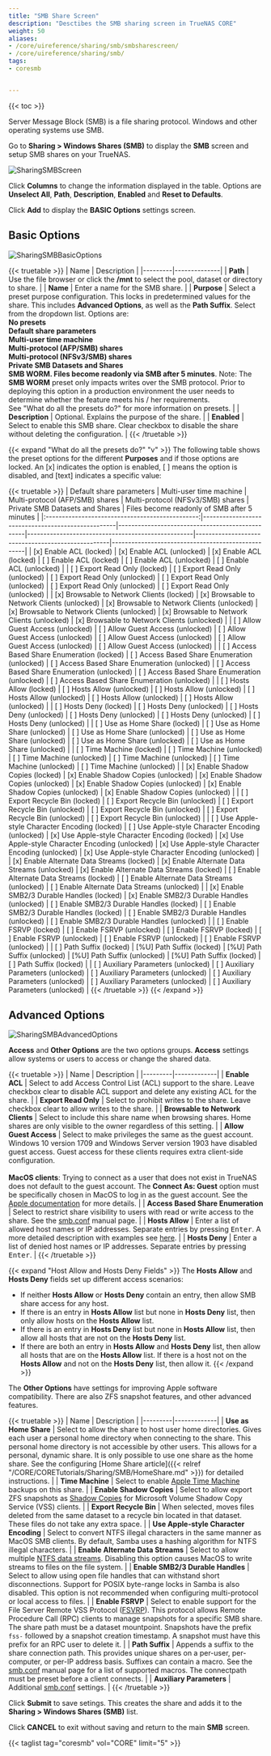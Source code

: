 ```yaml
---
title: "SMB Share Screen"
description: "Desctibes the SMB sharing screen in TrueNAS CORE"
weight: 50
aliases:
- /core/uireference/sharing/smb/smbsharescreen/
- /core/uireference/sharing/smb/
tags:
- coresmb


---
```


{{< toc >}}

Server Message Block (SMB) is a file sharing protocol. Windows and other operating systems use SMB. 

Go to **Sharing > Windows Shares (SMB)** to display the **SMB** screen and setup SMB shares on your TrueNAS.

![SharingSMBScreen](/images/CORE/Sharing/SharingSMBScreen.png "SMB Share Screen")

Click **Columns** to change the information displayed in the table. Options are **Unselect All**, **Path**, **Description**, **Enabled** and **Reset to Defaults**.

Click **Add** to display the **BASIC Options** settings screen.

## Basic Options

![SharingSMBBasicOptions](/images/CORE/Sharing/SharingSMBBasicOptions.png "SMB Share Basic Options")

{{< truetable >}}
| Name | Description  |
|---------|--------------|
| **Path** | Use the file browser or click the **/mnt** to select the pool, dataset or directory to share. |
| **Name** | Enter a name for the SMB share. |
| **Purpose** | Select a preset purpose configuration. This locks in predetermined values for the share. This includes **Advanced Options**, as well as the **Path Suffix**. Select from the dropdown list. Options are:<br>**No presets**<br>**Default share parameters**<br>**Multi-user time machine**<br>**Multi-protocol (AFP/SMB) shares**<br>**Multi-protocol (NFSv3/SMB) shares**<br>**Private SMB Datasets and Shares**<br>**SMB WORM. Files become readonly via SMB after 5 minutes**. Note: The **SMB WORM** preset only impacts writes over the SMB protocol. Prior to deploying this option in a production environment the user needs to determine whether the feature meets his / her requirements.<br>See "What do all the presets do?" for more information on presets. |
| **Description** | Optional. Explains the purpose of the share. |
| **Enabled** | Select to enable this SMB share. Clear checkbox to disable the share without deleting the configuration. |
{{< /truetable >}}

{{< expand "What do all the presets do?" "v" >}}
The following table shows the preset options for the different **Purposes** and if those options are locked.
An [x] indicates the option is enabled, [ ] means the option is disabled, and [text] indicates a specific value:

{{< truetable >}}
| Default share parameters                        | Multi-user time machine                           | Multi-protocol (AFP/SMB) shares                 | Multi-protocol (NFSv3/SMB) shares                 | Private SMB Datasets and Shares                   | Files become readonly of SMB after 5 minutes      |
|:-----------------------------------------------:|---------------------------------------------------|-------------------------------------------------|---------------------------------------------------|---------------------------------------------------|---------------------------------------------------|
| [x] Enable ACL (locked)                         | [x] Enable ACL (unlocked)                         | [x] Enable ACL (locked)                         | [ ] Enable ACL (locked)                           | [ ] Enable ACL (unlocked)                         | [ ] Enable ACL (unlocked)                         |
| [ ] Export Read Only (locked)                   | [ ] Export Read Only (unlocked)                   | [ ] Export Read Only (unlocked)                 | [ ] Export Read Only (unlocked)                   | [ ] Export Read Only (unlocked)                   | [ ] Export Read Only (unlocked)                   |
| [x] Browsable to Network Clients (locked)       | [x] Browsable to Network Clients (unlocked)       | [x] Browsable to Network Clients (unlocked)     | [x] Browsable to Network Clients (unlocked)       | [x] Browsable to Network Clients (unlocked)       | [x] Browsable to Network Clients (unlocked)       |
| [ ] Allow Guest Access (unlocked)               | [ ] Allow Guest Access (unlocked)                 | [ ] Allow Guest Access (unlocked)               | [ ] Allow Guest Access (unlocked)                 | [ ] Allow Guest Access (unlocked)                 | [ ] Allow Guest Access (unlocked)                 |
| [ ] Access Based Share Enumeration (locked)     | [ ] Access Based Share Enumeration (unlocked)     | [ ] Access Based Share Enumeration (unlocked)   | [ ] Access Based Share Enumeration (unlocked)     | [ ] Access Based Share Enumeration (unlocked)     | [ ] Access Based Share Enumeration (unlocked)     |
| [ ] Hosts Allow (locked)                        | [ ] Hosts Allow (unlocked)                        | [ ] Hosts Allow (unlocked)                      | [ ] Hosts Allow (unlocked)                        | [ ] Hosts Allow (unlocked)                        | [ ] Hosts Allow (unlocked)                        |
| [ ] Hosts Deny (locked)                         | [ ] Hosts Deny (unlocked)                         | [ ] Hosts Deny (unlocked)                       | [ ] Hosts Deny (unlocked)                         | [ ] Hosts Deny (unlocked)                         | [ ] Hosts Deny (unlocked)                         |
| [ ] Use as Home Share (locked)                  | [ ] Use as Home Share (unlocked)                  | [ ] Use as Home Share (unlocked)                | [ ] Use as Home Share (unlocked)                  | [ ] Use as Home Share (unlocked)                  | [ ] Use as Home Share (unlocked)                  |
| [ ] Time Machine (locked)                       | [ ] Time Machine (unlocked)                       | [ ] Time Machine (unlocked)                     | [ ] Time Machine (unlocked)                       | [ ] Time Machine (unlocked)                       | [ ] Time Machine (unlocked)                       |
| [x] Enable Shadow Copies (locked)               | [x] Enable Shadow Copies (unlocked)               | [x] Enable Shadow Copies (unlocked)             | [x] Enable Shadow Copies (unlocked)               | [x] Enable Shadow Copies (unlocked)               | [x] Enable Shadow Copies (unlocked)               |
| [ ] Export Recycle Bin (locked)                 | [ ] Export Recycle Bin (unlocked)                 | [ ] Export Recycle Bin (unlocked)               | [ ] Export Recycle Bin (unlocked)                 | [ ] Export Recycle Bin (unlocked)                 | [ ] Export Recycle Bin (unlocked)                 |
| [ ] Use Apple-style Character Encoding (locked) | [ ] Use Apple-style Character Encoding (unlocked) | [x] Use Apple-style Character Encoding (locked) | [x] Use Apple-style Character Encoding (unlocked) | [x] Use Apple-style Character Encoding (unlocked) | [x] Use Apple-style Character Encoding (unlocked) |
| [x] Enable Alternate Data Streams (locked)      | [x] Enable Alternate Data Streams (unlocked)      | [x] Enable Alternate Data Streams (locked)      | [ ] Enable Alternate Data Streams (locked)        | [ ] Enable Alternate Data Streams (unlocked)      | [ ] Enable Alternate Data Streams (unlocked)      |
| [x] Enable SMB2/3 Durable Handles (locked)      | [x] Enable SMB2/3 Durable Handles (unlocked)      | [ ] Enable SMB2/3 Durable Handles (locked)      | [ ] Enable SMB2/3 Durable Handles (locked)        | [ ] Enable SMB2/3 Durable Handles (unlocked)      | [ ] Enable SMB2/3 Durable Handles (unlocked)      |
| [ ] Enable FSRVP (locked)                       | [ ] Enable FSRVP (unlocked)                       | [ ] Enable FSRVP (locked)                       | [ ] Enable FSRVP (unlocked)                       | [ ] Enable FSRVP (unlocked)                       | [ ] Enable FSRVP (unlocked)                       |
| [ ] Path Suffix (locked)                        | [%U] Path Suffix (locked)                         | [%U] Path Suffix (unlocked)                     | [%U] Path Suffix (unlocked)                       | [%U] Path Suffix (locked)                         | [ ] Path Suffix (locked)                          |
| [ ] Auxiliary Parameters (unlocked)             | [ ] Auxiliary Parameters (unlocked)               | [ ] Auxiliary Parameters (unlocked)             | [ ] Auxiliary Parameters (unlocked)               | [ ] Auxiliary Parameters (unlocked)               | [ ] Auxiliary Parameters (unlocked)               |
{{< /truetable >}}
{{< /expand >}}

## Advanced Options

![SharingSMBAdvancedOptions](/images/CORE/Sharing/SharingSMBAdvancedOptions.png "SMB Share Advanced Options")

**Access** and **Other Options** are the two options groups.
**Access**  settings allow systems or users to access or change the shared data.

{{< truetable >}}
| Name | Description |
|---------|-------------|
| **Enable ACL** | Select to add Access Control List (ACL) support to the share. Leave checkbox clear to disable ACL support and delete any existing ACL for the share. |
| **Export Read Only** | Select to prohibit writes to the share. Leave checkbox clear to allow writes to the share. |
| **Browsable to Network Clients** | Select to include this share name when browsing shares. Home shares are only visible to the owner regardless of this setting. |
| **Allow Guest Access** | Select to make privileges the same as the guest account. Windows 10 version 1709 and Windows Server version 1903 have disabled guest access. Guest access for these clients requires extra client-side configuration.<br><br> **MacOS clients**: Trying to connect as a user that does not exist in TrueNAS does not default to the guest account. The **Connect As: Guest** option must be specifically chosen in MacOS to log in as the guest account. See the [Apple documentation](https://support.apple.com/guide/mac-help/connect-mac-shared-computers-servers-mchlp1140/mac) for more details. |
| **Access Based Share Enumeration** | Select to restrict share visibility to users with read or write access to the share. See the [smb.conf](https://www.samba.org/samba/docs/current/man-html/smb.conf.5.html) manual page. |
| **Hosts Allow** | Enter a list of allowed host names or IP addresses. Separate entries by pressing <kbd>Enter</kbd>. A more detailed description with examples see [here](https://www.samba.org/samba/docs/current/man-html/smb.conf.5.html#HOSTSALLOW). |
| **Hosts Deny** | Enter a list of denied host names or IP addresses. Separate entries by pressing <kbd>Enter</kbd>. |
{{< /truetable >}}

{{< expand "Host Allow and Hosts Deny Fields" >}}
The **Hosts Allow** and **Hosts Deny** fields set up different access scenarios:
* If neither **Hosts Allow** or **Hosts Deny** contain an entry, then allow SMB share access for any host.
* If there is an entry in **Hosts Allow** list but none in **Hosts Deny** list, then only allow hosts on the **Hosts Allow** list.
* If there is an entry in **Hosts Deny** list but none in **Hosts Allow** list, then allow all hosts that are not on the **Hosts Deny** list.
* If there are both an entry in **Hosts Allow** and **Hosts Deny** list, then allow all hosts that are on the **Hosts Allow** list. If there is a host not on the **Hosts Allow** and not on the **Hosts Deny** list, then allow it.
{{< /expand >}}

The **Other Options** have settings for improving Apple software compatibility. There are also ZFS snapshot features, and other advanced features.

{{< truetable >}}
| Name | Description |
|---------|-------------|
| **Use as Home Share** | Select to allow the share to host user home directories. Gives each user a personal home directory when connecting to the share. This personal home directory is not accessible by other users. This allows for a personal, dynamic share. It is only possible to use one share as the home share. See the configuring [Home Share article]({{< relref "/CORE/CORETutorials/Sharing/SMB/HomeShare.md" >}}) for detailed instructions. |
| **Time Machine** | Select to enable [Apple Time Machine](https://support.apple.com/en-us/HT201250) backups on this share. |
| **Enable Shadow Copies** | Select to allow export ZFS snapshots as [Shadow Copies](https://docs.microsoft.com/en-us/windows/win32/vss/shadow-copies-and-shadow-copy-sets) for Microsoft Volume Shadow Copy Service (VSS) clients. |
| **Export Recycle Bin** | When selected, moves files deleted from the same dataset to a recycle bin located in that dataset. These files do not take any extra space. |
| **Use Apple-style Character Encoding** | Select to convert NTFS illegal characters in the same manner as MacOS SMB clients. By default, Samba uses a hashing algorithm for NTFS illegal characters. |
| **Enable Alternate Data Streams** | Select to allow multiple [NTFS data streams](https://www.ntfs.com/ntfs-multiple.htm). Disabling this option causes MacOS to write streams to files on the file system. |
| **Enable SMB2/3 Durable Handles** | Select to allow using open file handles that can withstand short disconnections. Support for POSIX byte-range locks in Samba is also disabled. This option is not recommended when configuring multi-protocol or local access to files. |
| **Enable FSRVP** | Select to enable support for the File Server Remote VSS Protocol ([FSVRP](https://docs.microsoft.com/en-us/openspecs/windows_protocols/ms-fsrvp/dae107ec-8198-4778-a950-faa7edad125b)). This protocol allows Remote Procedure Call (RPC) clients to manage snapshots for a specific SMB share. The share path must be a dataset mountpoint. Snapshots have the prefix `fss-` followed by a snapshot creation timestamp. A snapshot must have this prefix for an RPC user to delete it. |
| **Path Suffix** | Appends a suffix to the share connection path. This provides unique shares on a per-user, per-computer, or per-IP address basis. Suffixes can contain a macro. See the [smb.conf](https://www.samba.org/samba/docs/current/man-html/smb.conf.5.html) manual page for a list of supported macros. The connectpath must be preset before a client connects. |
| **Auxiliary Parameters** | Additional [smb.conf](https://www.samba.org/samba/docs/current/man-html/smb.conf.5.html) settings. |
{{< /truetable >}}

Click **Submit** to save setings. This creates the share and adds it to the **Sharing > Windows Shares (SMB)** list.

Click **CANCEL** to exit without saving and return to the main **SMB** screen.

{{< taglist tag="coresmb" vol="CORE" limit="5" >}}

